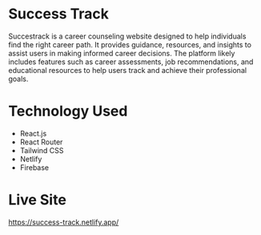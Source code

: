 # Success Track

Succestrack is a career counseling website designed to help individuals find the right career path. It provides guidance, resources, and insights to assist users in making informed career decisions. The platform likely includes features such as career assessments, job recommendations, and educational resources to help users track and achieve their professional goals. 

# Technology Used
- React.js 
- React Router
- Tailwind CSS
- Netlify
- Firebase 

# Live Site 

https://success-track.netlify.app/
